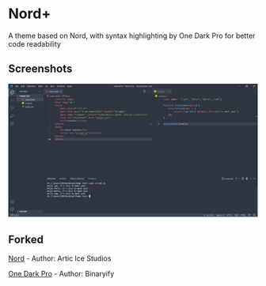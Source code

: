 # Nord+
A theme based on Nord, with syntax highlighting by One Dark Pro for better code readability

## Screenshots
![ScreenShot](./assets/screen.png)

## Forked
[Nord](https://github.com/arcticicestudio/nord-visual-studio-code) - Author: Artic Ice Studios 

[One Dark Pro](https://github.com/Binaryify/OneDark-Pro) - Author: Binaryify